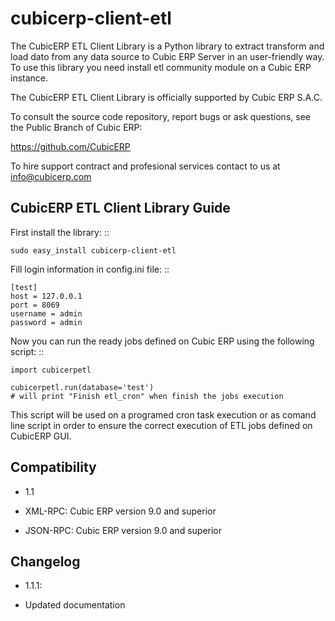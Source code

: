 cubicerp-client-etl
===================

The CubicERP ETL Client Library is a Python library to extract transform and load dato from any data
source to Cubic ERP Server in an user-friendly way. To use this library you need install etl community
module on a Cubic ERP instance.

The CubicERP ETL Client Library is officially supported by Cubic ERP S.A.C.

To consult the source code repository, report bugs or ask questions, see the Public Branch of Cubic ERP:

https://github.com/CubicERP

To hire support contract and profesional services contact to us at info@cubicerp.com

CubicERP ETL Client Library Guide
---------------------------------

First install the library: ::

    sudo easy_install cubicerp-client-etl

Fill login information in config.ini file: ::

    [test]
    host = 127.0.0.1
    port = 8069
    username = admin
    password = admin

Now you can run the ready jobs defined on Cubic ERP using the following script: ::

    import cubicerpetl

    cubicerpetl.run(database='test')
    # will print "Finish etl_cron" when finish the jobs execution

This script will be used on a programed cron task execution or as comand line script in order to ensure
the correct execution of ETL jobs defined on CubicERP GUI.

Compatibility
-------------


- 1.1

 - XML-RPC: Cubic ERP version 9.0 and superior

 - JSON-RPC: Cubic ERP version 9.0 and superior


Changelog
---------

- 1.1.1:

 - Updated documentation
